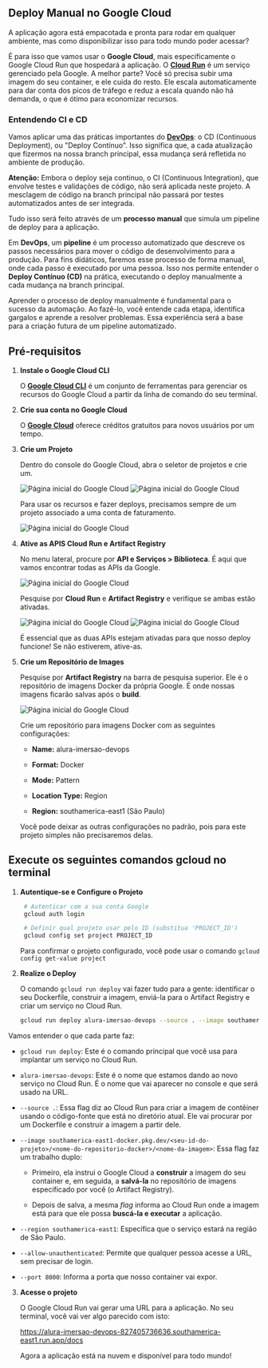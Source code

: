 ## Deploy Manual no Google Cloud

A aplicação agora está empacotada e pronta para rodar em qualquer ambiente, mas como disponibilizar isso para todo mundo poder acessar?

É para isso que vamos usar o **Google Cloud**, mais especificamente o Google Cloud Run que hospedará a aplicação. O **[Cloud Run](https://cloud.google.com/run/docs/overview/what-is-cloud-run?hl=pt-br)** é um serviço gerenciado pela Google. A melhor parte? Você só precisa subir uma imagem do seu container, e ele cuida do resto. Ele escala automaticamente para dar conta dos picos de tráfego e reduz a escala quando não há demanda, o que é ótimo para economizar recursos.

### Entendendo CI e CD

Vamos aplicar uma das práticas importantes do **[DevOps](https://www.alura.com.br/artigos/o-que-e-devops)**: o CD (Continuous Deployment), ou "Deploy Contínuo". Isso significa que, a cada atualização que fizermos na nossa branch principal, essa mudança será refletida no ambiente de produção.

**Atenção:** Embora o deploy seja continuo, o CI (Continuous Integration),  que envolve testes e validações de código, não será aplicada neste projeto. A mesclagem de código na branch principal não passará por testes automatizados antes de ser integrada.

Tudo isso será feito através de um **processo manual** que simula um pipeline de deploy para a aplicação.

Em **DevOps**, um **pipeline** é um processo automatizado que descreve os passos necessários para mover o código de desenvolvimento para a produção. Para fins didáticos, faremos esse processo de forma manual, onde cada passo é executado por uma pessoa. Isso nos permite entender o **Deploy Contínuo (CD)** na prática, executando o deploy manualmente a cada mudança na branch principal.

Aprender o processo de deploy manualmente é fundamental para o sucesso da automação. Ao fazê-lo, você entende cada etapa, identifica gargalos e aprende a resolver problemas. Essa experiência será a base para a criação futura de um pipeline automatizado.

## Pré-requisitos

1. **Instale o Google Cloud CLI**

   O **[Google Cloud CLI](https://cloud.google.com/sdk/docs/install?hl=pt-br#supported_python_versions)** é um conjunto de ferramentas para gerenciar os recursos do Google Cloud a partir da linha de comando do      seu terminal.

2. **Crie sua conta no Google Cloud**

   O **[Google Cloud](https://cloud.google.com/free?utm_source=PMAX&utm_medium=display&utm_campaign=FY25_H1&utm_content=latampaidmedia_br_smb_dr_rda_gcp_pmax_FY25_H1_cloudstyle-patterns-artboard1_luac0021001_1710136&utm_term=-&gad_source=1&gad_campaignid=22113798131&gclid=CjwKCAjwkbzEBhAVEiwA4V-yqq390KVvyKo8eH-A3ylnkzixQNLBtRn7PXgOEFSljwJQgiXOHAEjaBoCxnwQAvD_BwE&gclsrc=aw.ds&hl=pt_br)** oferece créditos gratuitos para novos usuários por um tempo.

3. **Crie um Projeto**

   Dentro do console do Google Cloud, abra o seletor de projetos e crie um.

   ![Página inicial do Google Cloud](/assets/home_google_cloud.png)
   ![Página inicial do Google Cloud](/assets/projects.png)

   Para usar os recursos e fazer deploys, precisamos sempre de um projeto associado a uma conta de faturamento.

   ![Página inicial do Google Cloud](/assets/new_project.png)

4. **Ative as APIS Cloud Run e Artifact Registry**

   No menu lateral, procure por **API e Serviços > Biblioteca**. É aqui que vamos encontrar todas as APIs da Google.

   ![Página inicial do Google Cloud](/assets/library_google.png)

   Pesquise por **Cloud Run** e **Artifact Registry** e verifique se ambas estão ativadas.

   ![Página inicial do Google Cloud](/assets/cloud_run_api.png)
   ![Página inicial do Google Cloud](/assets/artifact_registry_api.png)

   É essencial que as duas APIs estejam ativadas para que nosso deploy funcione! Se não estiverem, ative-as.

5. **Crie um Repositório de Images**

   Pesquise por **Artifact Registry** na barra de pesquisa superior. Ele é o repositório de imagens Docker da própria Google. É onde nossas imagens ficarão salvas após o **build**.

    ![Página inicial do Google Cloud](/assets/artifact_registry_repository.png)

   Crie um repositório para imagens Docker com as seguintes configurações:

    -	**Name:** alura-imersao-devops

    -	**Format:** Docker

    -	**Mode:** Pattern

    -	**Location Type:** Region

    -	**Region:** southamerica-east1 (São Paulo)

    Você pode deixar as outras configurações no padrão, pois para este projeto simples não precisaremos delas.

## Execute os seguintes comandos gcloud no terminal

1. **Autentique-se e Configure o   Projeto**

   ```sh
    # Autenticar com a sua conta Google
    gcloud auth login

    # Definir qual projeto usar pelo ID (substitua 'PROJECT_ID')
    gcloud config set project PROJECT_ID
    ```

    Para confirmar o projeto configurado, você pode usar o comando `gcloud config get-value project`

2. **Realize o Deploy**

   O comando `gcloud run deploy` vai fazer tudo para a gente: identificar o seu Dockerfile, construir a imagem, enviá-la para o Artifact Registry e criar um serviço no Cloud Run.

    ```sh
    gcloud run deploy alura-imersao-devops --source . --image southamerica-east1-docker.pkg.dev/<seu-id-do-projeto>/<nome-do-repositorio-docker>/<nome-da-imagem> --region southamerica-east1 --allow-unauthenticated --port 8000
    ```
   
  Vamos entender o que cada parte faz:

  - `gcloud run deploy`: Este é o comando principal que você usa para implantar um serviço no Cloud Run.

  - `alura-imersao-devops`: Este é o nome que estamos dando ao novo serviço no Cloud Run. É o nome que vai aparecer no console e que será usado na URL.

  - `--source .`: Essa flag diz ao Cloud Run para criar a imagem de contêiner usando o código-fonte que está no diretório atual. Ele vai procurar por um Dockerfile e construir a imagem a partir dele.

  - `--image southamerica-east1-docker.pkg.dev/<seu-id-do-projeto>/<nome-do-repositorio-docker>/<nome-da-imagem>`: Essa flag  faz um trabalho duplo:
    
     - Primeiro, ela instrui o Google Cloud a **construir** a imagem do seu container e, em seguida, a **salvá-la** no repositório de imagens especificado por você (o Artifact Registry).

     - Depois de salva, a mesma *flag* informa ao Cloud Run onde a imagem está para que ele possa **buscá-la e executar** a aplicação.

  - `--region southamerica-east1`: Especifica que o serviço estará na região de São Paulo.

  - `--allow-unauthenticated`: Permite que qualquer pessoa acesse a URL, sem precisar de login.

  - `--port 8000`: Informa a porta que nosso container vai expor.

3. **Acesse o projeto**

   O Google Cloud Run vai gerar uma URL para a aplicação. No seu terminal, você vai ver algo parecido com isto:

   https://alura-imersao-devops-827405736636.southamerica-east1.run.app/docs

   Agora a aplicação está na nuvem e disponível para todo mundo!

   







